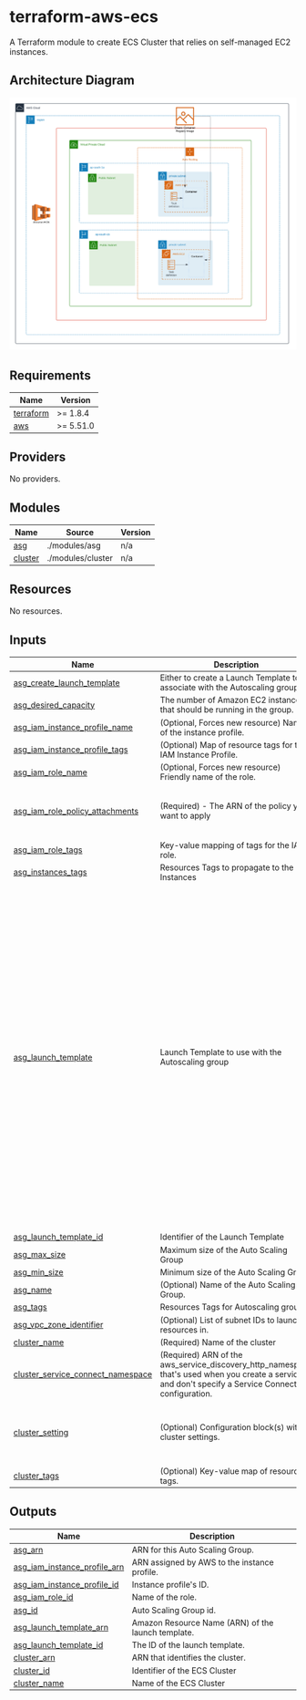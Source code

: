 <!-- BEGIN_TF_DOCS -->
# terraform-aws-ecs

A Terraform module to create ECS Cluster that relies on self-managed EC2 instances.

## Architecture Diagram

![ECS Architecture Diagram](./diagrams/ecs-architecture.png)

## Requirements

| Name | Version |
|------|---------|
| <a name="requirement_terraform"></a> [terraform](#requirement\_terraform) | >=  1.8.4 |
| <a name="requirement_aws"></a> [aws](#requirement\_aws) | >= 5.51.0 |

## Providers

No providers.

## Modules

| Name | Source | Version |
|------|--------|---------|
| <a name="module_asg"></a> [asg](#module\_asg) | ./modules/asg | n/a |
| <a name="module_cluster"></a> [cluster](#module\_cluster) | ./modules/cluster | n/a |

## Resources

No resources.

## Inputs

| Name | Description | Type | Default | Required |
|------|-------------|------|---------|:--------:|
| <a name="input_asg_create_launch_template"></a> [asg\_create\_launch\_template](#input\_asg\_create\_launch\_template) | Either to create a Launch Template to associate with the Autoscaling group | `bool` | `true` | no |
| <a name="input_asg_desired_capacity"></a> [asg\_desired\_capacity](#input\_asg\_desired\_capacity) | The number of Amazon EC2 instances that should be running in the group. | `number` | n/a | yes |
| <a name="input_asg_iam_instance_profile_name"></a> [asg\_iam\_instance\_profile\_name](#input\_asg\_iam\_instance\_profile\_name) | (Optional, Forces new resource) Name of the instance profile. | `string` | `null` | no |
| <a name="input_asg_iam_instance_profile_tags"></a> [asg\_iam\_instance\_profile\_tags](#input\_asg\_iam\_instance\_profile\_tags) | (Optional) Map of resource tags for the IAM Instance Profile. | `map(string)` | `{}` | no |
| <a name="input_asg_iam_role_name"></a> [asg\_iam\_role\_name](#input\_asg\_iam\_role\_name) | (Optional, Forces new resource) Friendly name of the role. | `string` | `null` | no |
| <a name="input_asg_iam_role_policy_attachments"></a> [asg\_iam\_role\_policy\_attachments](#input\_asg\_iam\_role\_policy\_attachments) | (Required) - The ARN of the policy you want to apply | `list(string)` | <pre>[<br>  "arn:aws:iam::aws:policy/service-role/AmazonEC2ContainerServiceforEC2Role"<br>]</pre> | no |
| <a name="input_asg_iam_role_tags"></a> [asg\_iam\_role\_tags](#input\_asg\_iam\_role\_tags) | Key-value mapping of tags for the IAM role. | `map(string)` | `{}` | no |
| <a name="input_asg_instances_tags"></a> [asg\_instances\_tags](#input\_asg\_instances\_tags) | Resources Tags to propagate to the Instances | `map(string)` | `{}` | no |
| <a name="input_asg_launch_template"></a> [asg\_launch\_template](#input\_asg\_launch\_template) | Launch Template to use with the Autoscaling group | <pre>object({<br>    name = optional(string, null)<br>    block_device_mappings = optional(list(object({<br>      device_name = string<br>      ebs = optional(object({<br>        delete_on_termination = optional(bool, null)<br>        encrypted             = optional(any, null)<br>        iops                  = optional(any, null)<br>        kms_key_id            = optional(string, null)<br>        snapshot_id           = optional(string, null)<br>        throughput            = optional(any, null)<br>        volume_size           = optional(number, null)<br>        volume_type           = optional(string, null)<br>      }))<br>      no_device    = optional(any, null)<br>      virtual_name = optional(string, null)<br>    })), [])<br>    image_id               = optional(string, null)<br>    instance_type          = optional(string, null)<br>    vpc_security_group_ids = optional(list(string), [])<br>    key_name               = optional(string, null)<br>    user_data              = optional(string, null)<br>    tags                   = optional(map(string), {})<br>  })</pre> | `{}` | no |
| <a name="input_asg_launch_template_id"></a> [asg\_launch\_template\_id](#input\_asg\_launch\_template\_id) | Identifier of the Launch Template | `string` | `null` | no |
| <a name="input_asg_max_size"></a> [asg\_max\_size](#input\_asg\_max\_size) | Maximum size of the Auto Scaling Group | `number` | n/a | yes |
| <a name="input_asg_min_size"></a> [asg\_min\_size](#input\_asg\_min\_size) | Minimum size of the Auto Scaling Group | `number` | n/a | yes |
| <a name="input_asg_name"></a> [asg\_name](#input\_asg\_name) | (Optional) Name of the Auto Scaling Group. | `string` | n/a | yes |
| <a name="input_asg_tags"></a> [asg\_tags](#input\_asg\_tags) | Resources Tags for Autoscaling group | `map(string)` | `{}` | no |
| <a name="input_asg_vpc_zone_identifier"></a> [asg\_vpc\_zone\_identifier](#input\_asg\_vpc\_zone\_identifier) | (Optional) List of subnet IDs to launch resources in. | `list(string)` | n/a | yes |
| <a name="input_cluster_name"></a> [cluster\_name](#input\_cluster\_name) | (Required) Name of the cluster | `string` | n/a | yes |
| <a name="input_cluster_service_connect_namespace"></a> [cluster\_service\_connect\_namespace](#input\_cluster\_service\_connect\_namespace) | (Required) ARN of the aws\_service\_discovery\_http\_namespace that's used when you create a service and don't specify a Service Connect configuration. | `string` | `null` | no |
| <a name="input_cluster_setting"></a> [cluster\_setting](#input\_cluster\_setting) | (Optional) Configuration block(s) with cluster settings. | <pre>list(object({<br>    name  = string<br>    value = string<br>  }))</pre> | `[]` | no |
| <a name="input_cluster_tags"></a> [cluster\_tags](#input\_cluster\_tags) | (Optional) Key-value map of resource tags. | `map(string)` | `{}` | no |

## Outputs

| Name | Description |
|------|-------------|
| <a name="output_asg_arn"></a> [asg\_arn](#output\_asg\_arn) | ARN for this Auto Scaling Group. |
| <a name="output_asg_iam_instance_profile_arn"></a> [asg\_iam\_instance\_profile\_arn](#output\_asg\_iam\_instance\_profile\_arn) | ARN assigned by AWS to the instance profile. |
| <a name="output_asg_iam_instance_profile_id"></a> [asg\_iam\_instance\_profile\_id](#output\_asg\_iam\_instance\_profile\_id) | Instance profile's ID. |
| <a name="output_asg_iam_role_id"></a> [asg\_iam\_role\_id](#output\_asg\_iam\_role\_id) | Name of the role. |
| <a name="output_asg_id"></a> [asg\_id](#output\_asg\_id) | Auto Scaling Group id. |
| <a name="output_asg_launch_template_arn"></a> [asg\_launch\_template\_arn](#output\_asg\_launch\_template\_arn) | Amazon Resource Name (ARN) of the launch template. |
| <a name="output_asg_launch_template_id"></a> [asg\_launch\_template\_id](#output\_asg\_launch\_template\_id) | The ID of the launch template. |
| <a name="output_cluster_arn"></a> [cluster\_arn](#output\_cluster\_arn) | ARN that identifies the cluster. |
| <a name="output_cluster_id"></a> [cluster\_id](#output\_cluster\_id) | Identifier of the ECS Cluster |
| <a name="output_cluster_name"></a> [cluster\_name](#output\_cluster\_name) | Name of the ECS Cluster |
<!-- END_TF_DOCS -->
